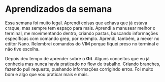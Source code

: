 # Aprendizados da semana

Essa semana foi muito legal. Aprendi coisas que achava que já estava craque, mas sempre tem espaço para mais.
Aprendi a manusear melhor o terminal, me movimentando dentro, criando pastas, buscando informações específicas com comando grep, por exemplo. Aprendi, também, a mexer no editor Nano. Relembrei comandos do VIM porque fiquei preso no terminal e não tive escolha.

Depois deu tempo de aprender sobre o **Git**. Alguns conceitos que eu já conhecia mas nunca havia praticado no flow de trabalho. Criando branches, fazendo pull requests, pushando informações corrigindo erros. Foi muito bom e algo que vou praticar mais e mais.
